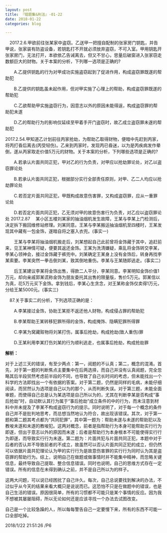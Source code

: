 ```yaml
---
layout: post
title: 『错题集&刑法』-01-22
date: 2018-01-22
categories: blog

---
```


　2017.2.6.甲欲前往张某家中盗窃。乙送甲一把擅自配制的张家房门钥匙，并告甲说，张家装有防盗设备，若钥匙打不开就必须放弃盗窃，不可入室。甲用钥匙开张家房门，无法打开，本欲依乙告诫离去，但又不甘心，思量后破窗进入张家窃走数额巨大的财物。关于本案的分析，下列哪一选项是正确的?

　　A.乙提供钥匙的行为对甲成功实施盗窃起到了促进作用，构成盗窃罪既遂的帮助犯

　　B.乙提供的钥匙虽未起作用，但对甲实施了心理上的帮助，构成盗窃罪既遂的帮助犯

　　C.乙欲帮助甲实施盗窃行为，因意志以外的原因未能得逞，构成盗窃罪的帮助犯未遂

　　D.乙的帮助行为的影响仅延续至甲着手开门盗窃时，故乙成立盗窃罪未遂的帮助犯

2017.2.54.甲知道乙计划前往丙家抢劫，为帮助乙取得财物，便暗中先赶到丙家，将丙打昏后离去(丙受轻伤)。乙来到丙家时，发现丙已昏迷，以为是丙疾病发作晕倒，遂从丙家取走价值5万元的财物。关于本案的分析，下列哪些选项是正确的?

　　A.若承认片面共同正犯，甲对乙的行为负责，对甲应以抢劫罪论处，对乙以盗窃罪论处

　　B.若承认片面共同正犯，根据部分实行全部责任原则，对甲、乙二人均应以抢劫罪论处

　　C.若否定片面共同正犯，甲既构成故意伤害罪，又构成盗窃罪，应从一重罪论处

　　D.若否定片面共同正犯，乙无须对甲的故意伤害行为负责，对乙应以盗窃罪论处
2017.2.87 　某小区五楼刘某家的抽油烟机发生故障，王某与李某上门检测后，决定拆下搬回维修站修理。刘某同意。王某与李某搬运抽油烟机至四楼时，王某发现其中藏有一包金饰，遂暗自将之塞入衣兜。(事实一)

　　王某与李某将抽油烟机搬走后，刘某想起自己此前曾将金饰藏于其中，追赶前来，见王某神情可疑，便要其返还金饰。王某为洗清嫌疑，乘乱将金饰转交李某，李某心领神会，接过金饰藏于裤兜中。刘某确定王某身上没有金饰后，转身再找李某索要。李某突然一拳击倒刘某，致其倒地重伤。李某与王某随即逃走。(事实二)

　　后王某建议李某将金饰出售，得款二人平分，李某同意。李某明知金饰价值1万元，却向亲戚郭某谎称金饰为朋友委托其出售的限量版，售价5万元。郭某信以为真，花5万元买下金饰。拿到钱后，李某心生贪念，对王某称金饰仅卖得1万元，分给王某5000元。(事实三)

　87.关于事实二的分析，下列选项正确的是：

　　A.李某接过金饰，协助王某拒不返还他人财物，构成侵占罪的帮助犯

　　B.李某帮助王某转移犯罪所得的金饰，构成掩饰、隐瞒犯罪所得罪

　　C.李某为窝藏赃物将刘某打伤，属事后抢劫，构成抢劫(致人重伤)罪

　　D.王某利用李某打伤刘某的行为顺利逃走，也属事后抢劫，构成抢劫罪

**解析：**

对于上述三天的错误，有至少两点：第一，阅题的不认真；第二，概念的混淆。首先，对于第一题的判断焦点主要集中在后两选择，而自己并没有认真阅题，完全忽略其后半段贸然考虑前半段的不同，也导致了自己长时间的考虑，但未能找出一个科学的方法即找出一个有依据的答案。对于第二题，仍然是同样的毛病，未能仔细阅读，而贸然认为选项是自己以为的那个，从而判断失误。对于第三题，未能全面审题，而使得自己总是认为某选项是自己所以为的，尤其在判断李某是否构成“事后抢劫”时，自动默认其行为属于“事后抢劫”成立条件的中的行为，而未注意到材料中并未提及了李某不构成盗窃行为的提示。同时说明了，对于每一个概念的条件自己并不是批判地思考，而总想当然地认为符合，故出现该错误。其次，对于第一题和第二题其考点都为“共同犯罪”，其中第一题为：帮助未遂与未遂的帮助犯以及教唆未遂和未遂的教唆犯。这两对概念，前者是指帮助行为本身可能帮助实行行为即遂，但出于意志以外的原因而未遂；后者是帮助行为本身根本不可能使得实行行为即遂，而导致实行行为未遂。第二题为：片面共犯与片面共同正犯，本题中对于后者的否认并不导致前者的不成立，故虽然可以否认片面共同正犯的成立，但仍然可以依据片面共犯理论认为甲的实行行为是故意伤害罪的实行行为同时认为其是盗窃罪的帮助行为。综上，说明自己在做题或做事情时并不能集中精神，而忽略关键信息，最终导致自己提取、整合信息错误。同时也说明，自己的思维方式存在一定错误。所有的信息在未得到确认之前，并不是自己所以为的样子。

这两大问题，可以说已经困扰了自己许久。每次，自己总说要找到解决的办法，不过似乎从今天的结果来看大概只是说说而已。这恐怕不只是在做题中的错误，也是 自己生活的错误。原因很简单，所有的习惯都不可能只是某个事情的反应。因为我不想被其屡屡阻碍，所以无论如何还是应该寻找一个办法去试图改变。

自己是一个比较急躁的人，所以每每警告自己一定要慢下来，所有的东西不可能一口全部吃掉。

2018/1/22 21:51:26 /P6

